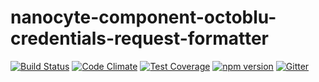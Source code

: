 # nanocyte-component-octoblu-credentials-request-formatter

[![Build Status](https://travis-ci.org/octoblu/nanocyte-component-octoblu-credentials-request-formatter.svg?branch=master)](https://travis-ci.org/octoblu/nanocyte-component-octoblu-credentials-request-formatter)
[![Code Climate](https://codeclimate.com/github/octoblu/nanocyte-component-octoblu-credentials-request-formatter/badges/gpa.svg)](https://codeclimate.com/github/octoblu/nanocyte-component-octoblu-credentials-request-formatter)
[![Test Coverage](https://codeclimate.com/github/octoblu/nanocyte-component-octoblu-credentials-request-formatter/badges/coverage.svg)](https://codeclimate.com/github/octoblu/nanocyte-component-octoblu-credentials-request-formatter)
[![npm version](https://badge.fury.io/js/nanocyte-component-octoblu-credentials-request-formatter.svg)](http://badge.fury.io/js/nanocyte-component-octoblu-credentials-request-formatter)
[![Gitter](https://badges.gitter.im/octoblu/help.svg)](https://gitter.im/octoblu/help)
